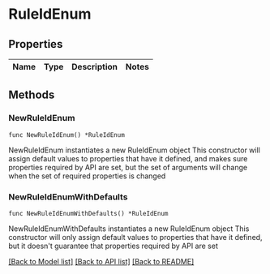 # RuleIdEnum

## Properties

Name | Type | Description | Notes
------------ | ------------- | ------------- | -------------

## Methods

### NewRuleIdEnum

`func NewRuleIdEnum() *RuleIdEnum`

NewRuleIdEnum instantiates a new RuleIdEnum object
This constructor will assign default values to properties that have it defined,
and makes sure properties required by API are set, but the set of arguments
will change when the set of required properties is changed

### NewRuleIdEnumWithDefaults

`func NewRuleIdEnumWithDefaults() *RuleIdEnum`

NewRuleIdEnumWithDefaults instantiates a new RuleIdEnum object
This constructor will only assign default values to properties that have it defined,
but it doesn't guarantee that properties required by API are set


[[Back to Model list]](../README.md#documentation-for-models) [[Back to API list]](../README.md#documentation-for-api-endpoints) [[Back to README]](../README.md)



